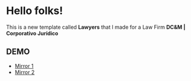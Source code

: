 # Hello folks!

This is a new template called **Lawyers** that I made for a Law Firm **DC&M | Corporativo Jurídico**

## DEMO

- [Mirror 1](testingspaces.x10host.com)
- [Mirror 2](testing-spaces.netne.net)
